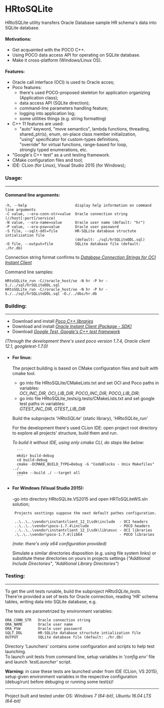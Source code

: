 # HRtoSQLite
HRtoSQLite utility transfers Oracle Database sample HR schema's data into SQLite database.


#### Motivations:

- Get acquainted with the POCO C++. 
- Using POCO data access API for operating on SQLite database.
- Make it cross-platform (Windows/Linux OS).
 
 
#### Features:
 
 - Oracle call interface (OCI) is used to Oracle acces;
 - Poco features:
    - there's used POCO-proposed skeleton for application organizing (Application class); 
    - data access API (SQLite direction);
    - command-line parameters handling feature;
    - logging into application log;
    - some utilities things (e.g. string formatting)
 - C++ 11 features are used:
    - "auto" keyword, "move semantics", lambda functions, threading,  
       shared_ptr(s), enum, on-place class member initialization,   
       "using" specificator for custom-types definitions,   
       "override" for virtual functions, range-based for loop,   
       strongly typed enumerations, etc.
 - "Google's C++ test" as a unit testing framework.
 - CMake configuration files and tool;
 - IDE: CLion (for Linux), Visual Studio 2015 (for Windows);


### Usage:
-------------------------------------------------------------------------

#### Command line arguments:

```
-h, --help                      display help information on command line arguments  
-C value, --ora-conn-str=value  Oracle connection string   (//host[:port]/service)  
-N value, --ora-name=value      Oracle user name (default: "hr")  
-P value, --ora-psw=value       Oracle user password  
-S file, --sqlt-ddl=file        HR-SQLite database structute intialization file  
                                (default: ./sql/hrSQLiteDDL.sql)  
-O file, --output=file          SQLite database file (default: ./hr.db)  
```

Connection string format confirms to  [*Database Connection Strings for OCI Instant Client*](http://docs.oracle.com/database/121/LNOCI/oci01int.htm#LNOCI16167)

Command line samples:

```
HRtoSQLite_run -C//oracle_host/xe -N hr -P hr -S./../sql/hrSQLiteDDL.sql
HRtoSQLite_run -C//oracle_host/xe -N hr -P hr -S./../sql/hrSQLiteDDL.sql -O./../dbs/hr.db
```

### Building:
-------------------------------------------------------------------------


- Download and install [*Poco C++ libraries*](https://pocoproject.org/download/)
- Download and install [*Oracle Instant Client (Package - SDK)*](http://www.oracle.com/technetwork/database/features/instant-client/index-097480.html)
- Download [*Google Test, Google's C++ test framework*](https://github.com/google/googletest) 

 *(Through the development there's used poco version 1.7.4, Oracle client 12.1, googletest-1.7.0)*

- #### For linux:

    The project building is based on CMake configuration files and built with cmake tool.  
    
    - go into file HRtoSQLite/CMakeLists.txt and set OCI and Poco paths in variables:  
      *OCI_INC_DIR, OCI_LIB_DIR, POCO_INC_DIR, POCO_LIB_DIR*;
    - go into file HRtoSQLite_tests/g.tests/CMakeLists.txt and set google test paths in variables:   
      *GTEST_INC_DIR, GTEST_LIB_DIR*

    Build the subprojects '*HRtoSQLite*' (static library), '*HRtoSQLite_run*' 

    For the development there's used CLion IDE: open project root directory to explore all projects' structure, build them and run.
   
    *To build it without IDE, using only cmake CLI, do steps like below:*  

        ```
        mkdir build-debug
        cd build-debug
        cmake -DCMAKE_BUILD_TYPE=Debug -G "CodeBlocks - Unix Makefiles" ../.
        cmake --build ./ --target all
        ```

 - #### For Windows (Visual Studio 2015):

    -go into directory HRtoSQLite.VS2015 and open HRToSQLiteWS.sln solution;

        Projects sesttings suppose the next default pathes configuration.   

        ..\..\..\vendor\instantclient_12_1\sdk\include  - OCI headers
        ..\..\..\vendor\poco-1.7.4\include              - POCO headers
        ..\..\..\vendor\instantclient_12_1\sdk\lib\msvc - OCI libraries
        .\..\..\vendor\poco-1.7.4\lib64                 - POCO libraries

    *(note: there's only x64 configuration provided)*

    Simulate a similar directories disposition (e.g. using file system links) or substitute these
    directories on yours in projects settings (*"Additional Include Directories"*, *"Additional Library Directories"*)  


### Testing:
-------------------------------------------------------------------------

To get the unit tests runable, build the subproject *HRtoSQLite_tests*.  
There're provided a set of tests for Oracle connection, reading 'HR' schema tables, writing data into SQLite database, e.g.

The tests are parametrized by environment variables:

```
ORA_CONN_STR   Oracle connection string
ORA_NAME       Oracle user name
ORA_PSW        Oracle user password 
SQLT_DDL       HR-SQLite database structute intialization file
OUTPUT         SQLite database file (default: ./hr.db)
```

Directory 'Launchers' contains some configuration and scripts to help test launching.  
To launch unit tests from command line, setup variables in *'config.env'* file and launch *'testLauncher'* script.

**Warning:** in case these tests are launched under from IDE (CLion, VS 2015), setup given environment 
variables in the respective configuration (debug/run) before debuging or running some test(s)!  


-------------------------------------------------------------------------
Project built and tested under OS: *Windows 7 (64-bit)*, *Ubuntu 16.04 LTS (64-bit)*


     
 
